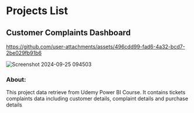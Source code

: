 # Projects List
## Customer Complaints Dashboard 

https://github.com/user-attachments/assets/496cdd99-fad6-4a32-bcd7-2be029fb91b6


![Screenshot 2024-09-25 094503](https://github.com/user-attachments/assets/76eaeb4a-c666-420e-b444-ed710738c756)
### About: 
This project data retrieve from Udemy Power BI Course.  It contains tickets complaints data including customer details, complaint details and purchase details
